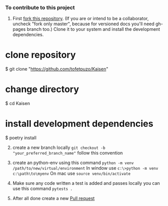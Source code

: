 ### To contribute to this project

1. First [fork this repository](https://github.com/tofetpuzo/Kaisen). (If you are or intend to be a collaborator, uncheck "fork only master", because for versioned docs you'll need gh-pages branch too.) Clone it to your system and install the development dependencies.

# clone repository

$ git clone "https://github.com/tofetpuzo/Kaisen"

# change directory

$ cd Kaisen

# install development dependencies

$ poetry install

2. create a new branch locally
   `git checkout -b "your_preferred_branch_name"` follow this convention

3. create an python-env using this command
   `python -m venv /path/to/new/virtual/environment`
   In window use `c:\>python -m venv c:\path\to\myenv`
   On mac use `source venv/bin/activate`

4. Make sure any code written a test is added and passes locally
   you can use this command `pytests .`

5. After all done create a new [Pull request](https://github.com/tofetpuzo/Kaisen/pulls)
